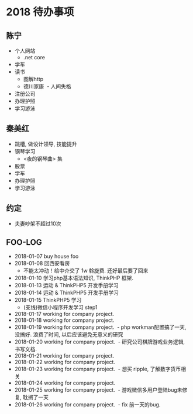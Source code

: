 # 2018 待办事项

## 陈宁
- 个人网站
  - .net core
- 学车
- 读书
  - 图解http
  - 德川家康
  - 人间失格
- 注册公司
- 办理护照
- 学习游泳

## 秦美红

- 跳槽, 做设计领导, 技能提升
- 钢琴学习
  - <夜的钢琴曲> 集
- 股票
- 学车
- 办理护照
- 学习游泳

## 约定

- 夫妻吵架不超过10次


## FOO-LOG

- 2018-01-07 buy house foo
- 2018-01-08 回西安看房
  - 不能太冲动！给中介交了 1w 斡旋费. 还好最后要了回来
- 2018-01-10 学习php基本语法知识, ThinkPHP 框架.
- 2018-01-13 运动 & ThinkPHP5 开发手册学习
- 2018-01-14 运动 & ThinkPHP5 开发手册学习
- 2018-01-15 ThinkPHP5 学习
  - (支线)微信小程序开发学习 step1
- 2018-01-17 working for company project.
- 2018-01-18 working for company project.
- 2018-01-19 working for company project.
  - php workman配置搞了一天, 没搞好. 浪费了时间, 以后应该避免无意义的研究
- 2018-01-20 working for company project.
  - 研究公司棋牌游戏业务逻辑, 书写文档.
- 2018-01-21 working for company project.
- 2018-01-22 working for company project.
- 2018-01-23 working for company project.
  - 想买 ripple, 了解数字货币相关
- 2018-01-24 working for company project.
- 2018-01-25 working for company project.
  - 游戏微信多用户登陆bug未修复, 耽搁了一天
- 2018-01-26 working for company project.
  - fix 前一天的bug.

